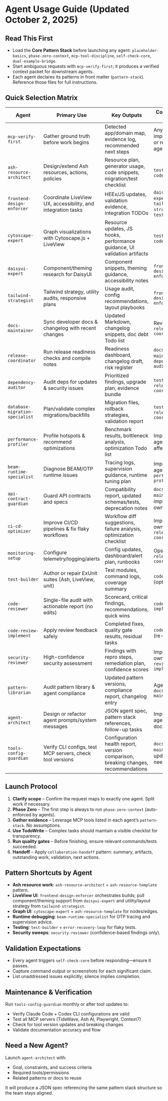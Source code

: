 # Agent Usage Guide (Updated October 2, 2025)

## Read This First
- Load the **Core Pattern Stack** before launching any agent: `placeholder-basics`, `phase-zero-context`, `mcp-tool-discipline`, `self-check-core`, `dual-example-bridge`.
- Start ambiguous requests with `mcp-verify-first`; it produces a verified context packet for downstream agents.
- Each agent declares its patterns in front matter (`pattern-stack`). Reference those files for full instructions.

## Quick Selection Matrix

| Agent | Primary Use | Key Outputs | Core Follow-ups |
| --- | --- | --- | --- |
| `mcp-verify-first` | Gather ground truth before work begins | Detected app/domain map, evidence log, recommended next steps | Any implementation or review agent |
| `ash-resource-architect` | Design/extend Ash resources, actions, policies | Resource plan, generator usage, code snippets, migration/test checklist | `test-builder`, `code-reviewer` |
| `frontend-design-enforcer` | Coordinate LiveView UX, accessibility, and integration tasks | HEEx/JS updates, validation evidence, integration TODOs | `daisyui-expert`, `tailwind-strategist`, `test-builder` |
| `cytoscape-expert` | Graph visualizations with Cytoscape.js + LiveView | Resource updates, JS hooks, performance guidance, UI validation artifacts | `test-builder`, `code-reviewer` |
| `daisyui-expert` | Component/theming research for DaisyUI | Component snippets, theming guidance, accessibility notes | `frontend-design-enforcer` |
| `tailwind-strategist` | Tailwind strategy, utility audits, responsive plans | Usage audit, config recommendations, layout playbooks | `frontend-design-enforcer` |
| `docs-maintainer` | Sync developer docs & changelog with recent changes | Updated Markdown, changelog snippets, doc debt Todo list | Review/merge, `release-coordinator` |
| `release-coordinator` | Run release readiness checks and compile notes | Readiness dashboard, changelog draft, risk register | `docs-maintainer`, `dependency-auditor` |
| `dependency-auditor` | Audit deps for updates & security issues | Prioritized findings, upgrade plan, evidence bundle | `test-builder`, `release-coordinator` |
| `database-migration-specialist` | Plan/validate complex migrations/backfills | Migration files, rollback strategies, validation report | `test-builder`, `release-coordinator` |
| `performance-profiler` | Profile hotspots & recommend optimizations | Benchmark results, bottleneck analysis, optimization Todo list | Implementation agent of affected area |
| `beam-runtime-specialist` | Diagnose BEAM/OTP runtime issues | Tracing logs, supervision guidance, runtime tuning plan | Implementation agent, `performance-profiler` |
| `api-contract-guardian` | Guard API contracts and specs | Compatibility report, updated schemas/tests, deprecation notes | `docs-maintainer`, implementation owner |
| `ci-cd-optimizer` | Improve CI/CD pipelines & fix flaky workflows | Workflow diff suggestions, failure analysis, optimization checklist | Implementation owner, `release-coordinator` |
| `monitoring-setup` | Configure telemetry/logging/alerts | Config updates, dashboard/alert plan, runbooks | Ops follow-up, `release-coordinator` |
| `test-builder` | Author or repair ExUnit suites (Ash, LiveView, unit) | Test modules, command logs, coverage summary | `code-reviewer` (optional) |
| `code-reviewer` | Single-file audit with actionable report (no edits) | Scorecard, critical findings, recommendations, quick wins | `code-review-implement` |
| `code-review-implement` | Apply review feedback safely | Completed fixes, quality gate results, residual tasks | `code-reviewer` (re-run) |
| `security-reviewer` | High-confidence security assessment | Findings with repro steps, remediation plan, confidence scores | Implementation owners, `code-review-implement` |
| `pattern-librarian` | Audit pattern library & agent compliance | Updated pattern versions, compliance report, changelog entry | Agent owners, `docs-maintainer` |
| `agent-architect` | Design or refactor agent prompts/system messages | JSON agent spec, pattern stack references, follow-up tasks | Implement new agent, update docs |
| `tools-config-guardian` | Verify CLI configs, test MCP servers, check tool versions | Configuration health report, version comparison, breaking changes, recommendations | `docs-maintainer` (if updates needed) |

## Launch Protocol
1. **Clarify scope** – Confirm the request maps to exactly one agent. Split work if necessary.
2. **Phase Zero** – The first step is always to run `phase-zero-context` (auto-enforced by agents).
3. **Gather evidence** – Leverage MCP tools listed in each agent’s `pattern-stack`. No assumptions.
4. **Use TodoWrite** – Complex tasks should maintain a visible checklist for transparency.
5. **Run quality gates** – Before finishing, ensure relevant commands/tests succeeded.
6. **Handoff** – Apply `collaboration-handoff` pattern: summary, artifacts, outstanding work, validation, next actions.

## Pattern Shortcuts by Agent
- **Ash resource work**: `ash-resource-architect` + `ash-resource-template` pattern.
- **LiveView UI**: `frontend-design-enforcer` orchestrates builds; pull component/theming support from `daisyui-expert` and utility/layout strategy from `tailwind-strategist`.
- **Graph UI**: `cytoscape-expert` + `ash-resource-template` for nodes/edges.
- **Runtime debugging**: `beam-runtime-specialist` for OTP tracing and supervision advice.
- **Testing**: `test-builder` + `error-recovery-loop` for flaky tests.
- **Security sweeps**: `security-reviewer` (confidence-based findings only).

## Validation Expectations
- Every agent triggers `self-check-core` before responding—ensure it passes.
- Capture command output or screenshots for each significant claim.
- List unaddressed issues explicitly; silence implies completion.

## Maintenance & Verification

Run `tools-config-guardian` monthly or after tool updates to:
- Verify Claude Code + Codex CLI configurations are valid
- Test all MCP servers (TideWave, Ash AI, Playwright, Context7)
- Check for tool version updates and breaking changes
- Validate documentation accuracy and flow

## Need a New Agent?
Launch `agent-architect` with:
- Goal, constraints, and success criteria
- Required tools/permissions
- Related patterns or docs to reuse

It will produce a JSON spec referencing the same pattern stack structure so the team stays aligned.

